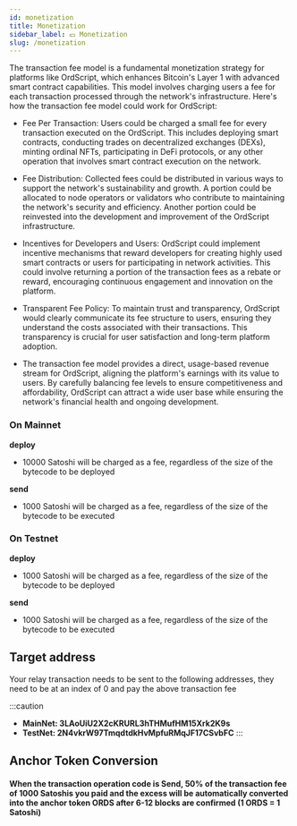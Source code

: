 ```yaml
---
id: monetization 
title: Monetization
sidebar_label: 💴‍ Monetization
slug: /monetization	
---
```



The transaction fee model is a fundamental monetization strategy for platforms like OrdScript, which enhances Bitcoin's Layer 1 with advanced smart contract capabilities. This model involves charging users a fee for each transaction processed through the network's infrastructure. Here's how the transaction fee model could work for OrdScript:

- Fee Per Transaction: Users could be charged a small fee for every transaction executed on the OrdScript. This includes deploying smart contracts, conducting trades on decentralized exchanges (DEXs), minting ordinal NFTs, participating in DeFi protocols, or any other operation that involves smart contract execution on the network.

- Fee Distribution: Collected fees could be distributed in various ways to support the network's sustainability and growth. A portion could be allocated to node operators or validators who contribute to maintaining the network's security and efficiency. Another portion could be reinvested into the development and improvement of the OrdScript infrastructure.

- Incentives for Developers and Users: OrdScript could implement incentive mechanisms that reward developers for creating highly used smart contracts or users for participating in network activities. This could involve returning a portion of the transaction fees as a rebate or reward, encouraging continuous engagement and innovation on the platform.

- Transparent Fee Policy: To maintain trust and transparency, OrdScript would clearly communicate its fee structure to users, ensuring they understand the costs associated with their transactions. This transparency is crucial for user satisfaction and long-term platform adoption.

- The transaction fee model provides a direct, usage-based revenue stream for OrdScript, aligning the platform's earnings with its value to users. By carefully balancing fee levels to ensure competitiveness and affordability, OrdScript can attract a wide user base while ensuring the network's financial health and ongoing development.


### On Mainnet

**deploy** 
- 10000 Satoshi will be charged as a fee, regardless of the size of the bytecode to be deployed

**send** 
- 1000 Satoshi will be charged as a fee, regardless of the size of the bytecode to be executed

### On Testnet

**deploy** 
- 1000 Satoshi will be charged as a fee, regardless of the size of the bytecode to be deployed

**send** 
- 1000 Satoshi will be charged as a fee, regardless of the size of the bytecode to be executed


## Target address
Your relay transaction needs to be sent to the following addresses, they need to be at an index of 0 and pay the above transaction fee

:::caution
- **MainNet: 3LAoUiU2X2cKRURL3hTHMufHM15Xrk2K9s**
- **TestNet: 2N4vkrW97TmqdtdkHvMpfuRMqJF17CSvbFC**
:::


## Anchor Token Conversion

#### When the transaction operation code is Send, 50% of the transaction fee of 1000 Satoshis you paid and the excess will be automatically converted into the anchor token **ORDS** after 6-12 blocks are confirmed (1 ORDS = 1 Satoshi)